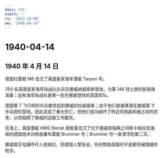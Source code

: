 ```yaml
---
days: 226
event: ''
ru: '2022-10-08'
ww: '1940-04-14'
---
```


# 1940-04-14

## 1940 年 4 月 14 日

德国扫雷舰 M6 击沉了英国皇家海军潜艇 Tarpon 号。

350 名英国皇家海军陆战队队员在挪威纳姆索斯登陆，为第 146
领土旅的到来做准备；这些海军陆战队是第一批在挪威登陆的英国军队。

德国第 7 飞行师的伞兵被空投到挪威的杜姆奥斯；由于他们直接降落在挪威第 11
步兵团的营地，因此造成了重大伤亡，但他们成功破坏了附近的铁路和被占领的农舍，从而阻碍了挪威的运输工作数天。

在海上，英国潜艇 HMS Sterlet
用鱼雷击沉了位于挪威和瑞典之间斯卡格拉克海峡的德国炮术训练舰兼布雷舰
Brummer 号；Brummer 号一直漂浮到第二天。

挪威国王哈康呼吁人民抵抗，但德国人警告说，任何帮助英国的平民都将被围捕并枪杀。
